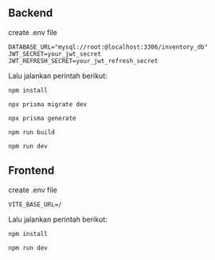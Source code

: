 ## Backend
create .env file
```
DATABASE_URL="mysql://root:@localhost:3306/inventory_db"
JWT_SECRET=your_jwt_secret
JWT_REFRESH_SECRET=your_jwt_refresh_secret
```

Lalu jalankan perintah berikut:
```
npm install

npx prisma migrate dev

npx prisma generate

npm run build

npm run dev

```

## Frontend
create .env file
```
VITE_BASE_URL=/
```

Lalu jalankan perintah berikut:

```
npm install

npm run dev
```
